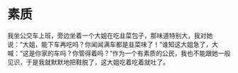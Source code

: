 # 素质

我坐公交车上班，旁边坐着一个大姐在吃韭菜包子，那味道特别大，我对她说：“大姐，能下车再吃吗？你闻闻满车都是韭菜味了！”谁知这大姐急了，大喊：“这是你家的车吗？你管得着吗？”作为一个有素质的公民，我也不能跟她一般见识，于是我就默默地把鞋脱了，这大姐吃着吃着就吐了。